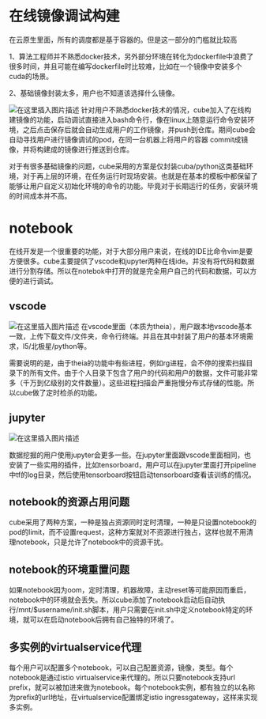 # 在线镜像调试构建

在云原生里面，所有的调度都是基于容器的。但是这一部分的门槛就比较高

1、算法工程师并不熟悉docker技术，另外部分环境在转化为dockerfile中浪费了很多时间，并且可能在编写dockerfile时比较难，比如在一个镜像中安装多个cuda的场景。

2、基础镜像封装太多，用户也不知道该选择什么镜像。

![在这里插入图片描述](https://img-blog.csdnimg.cn/13622bfd074145369680811e46573493.png?x-oss-process=image/watermark,type_d3F5LXplbmhlaQ,shadow_50,text_Q1NETiBA6IW-6K6v5pWw5o2u5p625p6E5biI,size_20,color_FFFFFF,t_70,g_se,x_16)
针对用户不熟悉docker技术的情况，cube加入了在线构建镜像的功能，启动调试直接进入bash命令行，像在linux上随意运行命令安装环境，之后点击保存后就会自动生成用户的工作镜像，并push到仓库。期间cube会自动寻找用户进行镜像调试的pod，在同一台机器上将用户的容器 commit成镜像，并将构建成的镜像进行推送到仓库。

对于有很多基础镜像的问题，cube采用的方案是仅封装cuba/python这类基础环境，对于再上层的环境，在任务运行时现场安装。也就是在基本的模板中都保留了能够让用户自定义初始化环境的命令的功能。毕竟对于长期运行的任务，安装环境的时间成本并不高。


# notebook

在线开发是一个很重要的功能，对于大部分用户来说，在线的IDE比命令vim是要方便很多。cube主要提供了vscode和jupyter两种在线ide。并没有将代码和数据进行分割存储。所以在notebok中打开的就是完全用户自己的代码和数据，可以方便的进行调试。

## vscode

![在这里插入图片描述](https://img-blog.csdnimg.cn/64ffe8ee72b642d5bf78eb3261960132.png?x-oss-process=image/watermark,type_d3F5LXplbmhlaQ,shadow_50,text_Q1NETiBA6IW-6K6v5pWw5o2u5p625p6E5biI,size_20,color_FFFFFF,t_70,g_se,x_16)
在vscode里面（本质为theia），用户跟本地vscode基本一致，上传下载文件/文件夹，命令行终端。并且在其中封装了用户的基本环境需求，l5/北极星/python等。

需要说明的是，由于theia的功能中有些进程，例如rg进程，会不停的搜索扫描目录下的所有文件。由于个人目录下包含了用户的代码和用户的数据，文件可能非常多（千万到亿级别的文件数量）。这些进程扫描会严重拖慢分布式存储的性能。所以cube做了定时检杀的功能。

## jupyter

![在这里插入图片描述](https://img-blog.csdnimg.cn/34c8822b886d43ae85751f1e47539d70.png?x-oss-process=image/watermark,type_d3F5LXplbmhlaQ,shadow_50,text_Q1NETiBA6IW-6K6v5pWw5o2u5p625p6E5biI,size_20,color_FFFFFF,t_70,g_se,x_16)

数据挖掘的用户使用jupyter会更多一些。在jupyter里面跟vscode里面相同，也安装了一些实用的插件，比如tensorboard，用户可以在jupyter里面打开pipeline中tf的log目录，然后使用tensorboard按钮启动tensorboard查看该训练的情况。

## notebook的资源占用问题

cube采用了两种方案，一种是独占资源同时定时清理，一种是只设置notebook的pod的limit，而不设置request，这种方案就对不资源进行独占，这样也就不用清理notebook，只是允许了notebook中的资源干扰。

## notebook的环境重置问题

如果notebook因为oom，定时清理，机器故障，主动reset等可能原因而重启，notebook中的环境就会丢失。所以cube添加了notebook启动后自动执行/mnt/$username/init.sh脚本，用户只需要在init.sh中定义notebook特定的环境，就可以在启动notebook后拥有自己独特的环境了。

## 多实例的virtualservice代理

每个用户可以配置多个notebook，可以自己配置资源，镜像，类型。每个notebook是通过istio virtualservice来代理的。所以只要notebook支持url prefix，就可以被加进来做为notebook。每个notebook实例，都有独立的以名称为prefix的url地址，在virtualservice配置绑定istio ingressgateway，这样来实现多实例。